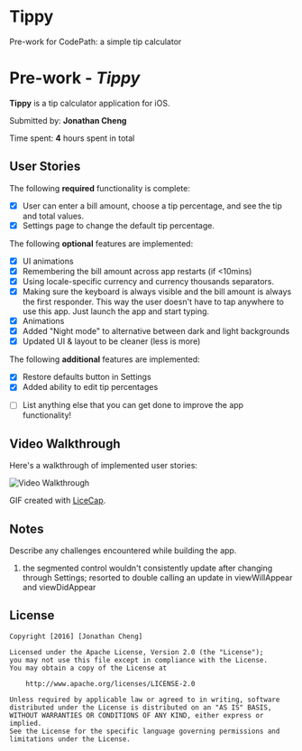 # Tippy
Pre-work for CodePath: a simple tip calculator

# Pre-work - *Tippy*

**Tippy** is a tip calculator application for iOS.

Submitted by: **Jonathan Cheng**

Time spent: **4** hours spent in total

## User Stories

The following **required** functionality is complete:

* [x] User can enter a bill amount, choose a tip percentage, and see the tip and total values.
* [x] Settings page to change the default tip percentage.

The following **optional** features are implemented:
* [x] UI animations
* [x] Remembering the bill amount across app restarts (if <10mins)
* [x] Using locale-specific currency and currency thousands separators.
* [x] Making sure the keyboard is always visible and the bill amount is always the first responder. This way the user doesn't have to tap anywhere to use this app. Just launch the app and start typing.
* [x] Animations
* [x] Added "Night mode" to alternative between dark and light backgrounds
* [x] Updated UI & layout to be cleaner (less is more)

The following **additional** features are implemented:
* [x] Restore defaults button in Settings
* [x] Added ability to edit tip percentages

- [ ] List anything else that you can get done to improve the app functionality!

## Video Walkthrough 

Here's a walkthrough of implemented user stories:

<img src='http://i.imgur.com/mH0zW0O.gif' title='Video Walkthrough' width='' alt='Video Walkthrough' />

GIF created with [LiceCap](http://www.cockos.com/licecap/).

## Notes

Describe any challenges encountered while building the app.

1) the segmented control wouldn't consistently update after changing through Settings; resorted to double calling an update in viewWillAppear and viewDidAppear

## License

    Copyright [2016] [Jonathan Cheng]

    Licensed under the Apache License, Version 2.0 (the "License");
    you may not use this file except in compliance with the License.
    You may obtain a copy of the License at

        http://www.apache.org/licenses/LICENSE-2.0

    Unless required by applicable law or agreed to in writing, software
    distributed under the License is distributed on an "AS IS" BASIS,
    WITHOUT WARRANTIES OR CONDITIONS OF ANY KIND, either express or implied.
    See the License for the specific language governing permissions and
    limitations under the License.
